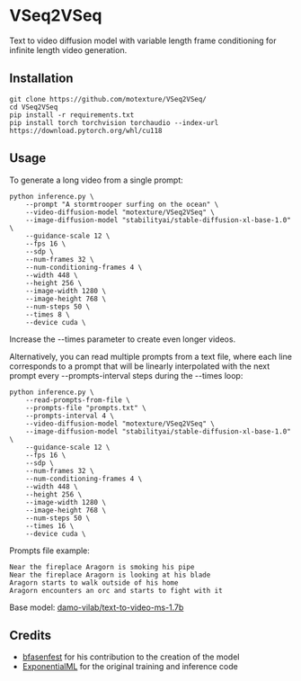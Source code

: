 # VSeq2VSeq
Text to video diffusion model with variable length frame conditioning for infinite length video generation.

## Installation
```
git clone https://github.com/motexture/VSeq2VSeq/
cd VSeq2VSeq
pip install -r requirements.txt
pip install torch torchvision torchaudio --index-url https://download.pytorch.org/whl/cu118
```

## Usage
To generate a long video from a single prompt:
```
python inference.py \
    --prompt "A stormtrooper surfing on the ocean" \
    --video-diffusion-model "motexture/VSeq2VSeq" \
    --image-diffusion-model "stabilityai/stable-diffusion-xl-base-1.0" \
    --guidance-scale 12 \
    --fps 16 \
    --sdp \
    --num-frames 32 \
    --num-conditioning-frames 4 \
    --width 448 \
    --height 256 \
    --image-width 1280 \
    --image-height 768 \
    --num-steps 50 \
    --times 8 \
    --device cuda \
```
Increase the --times parameter to create even longer videos.<br>

Alternatively, you can read multiple prompts from a text file, where each line corresponds to a prompt that will be linearly interpolated with the next prompt every --prompts-interval steps during the --times loop:
```
python inference.py \
    --read-prompts-from-file \
    --prompts-file "prompts.txt" \
    --prompts-interval 4 \
    --video-diffusion-model "motexture/VSeq2VSeq" \
    --image-diffusion-model "stabilityai/stable-diffusion-xl-base-1.0" \
    --guidance-scale 12 \
    --fps 16 \
    --sdp \
    --num-frames 32 \
    --num-conditioning-frames 4 \
    --width 448 \
    --height 256 \
    --image-width 1280 \
    --image-height 768 \
    --num-steps 50 \
    --times 16 \
    --device cuda \
```
Prompts file example:
```
Near the fireplace Aragorn is smoking his pipe
Near the fireplace Aragorn is looking at his blade
Aragorn starts to walk outside of his home
Aragorn encounters an orc and starts to fight with it
```

Base model: [damo-vilab/text-to-video-ms-1.7b](https://huggingface.co/damo-vilab/text-to-video-ms-1.7b)

## Credits
- [bfasenfest](https://github.com/bfasenfest) for his contribution to the creation of the model
- [ExponentialML](https://github.com/ExponentialML/Text-To-Video-Finetuning/) for the original training and inference code
